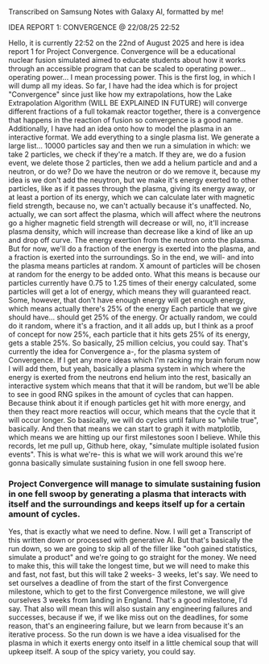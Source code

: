 Transcribed on Samsung Notes with Galaxy AI, formatted by me!

IDEA REPORT 1: CONVERGENCE @ 22/08/25 22:52

Hello, it is currently 22:52 on the 22nd of August 2025 and here is idea report 1 for Project Convergence. Convergence will be a educational nuclear fusion simulated aimed to educate students about how it works through an accessible program that can be scaled to operating power... operating power... I mean processing power. 
This is the first log, in which I will dump all my ideas. 
So far, I have had the idea which is for project "Convergence" since just like how my extrapolations, how the Lake Extrapolation Algorithm (WILL BE EXPLAINED IN FUTURE) will converge different fractions of a full tokamak reactor together, there is a convergence that happens in the reaction of fusion so convergence is a good name. 
Additionally, I have had an idea onto how to model the plasma in an interactive format. 
We add everything to a single plasma list. 
We generate a large list... 10000 particles say and then we run a simulation in which: we take 2 particles, we check if they're a match. 
If they are, we do a fusion event, we delete those 2 particles, then we add a helium particle and and a neutron, or do we? 
Do we have the neutron or do we remove it, because my idea is we don't add the neuytron, but we make it's energy exerted to other particles, like as if it passes through the plasma, giving its energy away, or at least a portion of its energy, which we can calculate later with magnetic field strength, because no, we can't actually because it's unaffected. 
No, actually, we can sort affect the plasma, which will affect where the neutrons go a higher magnetic field strength will decrease or will, no, it'll increase plasma density, which will increase than decrease like a kind of like an up and drop off curve. 
The energy exertion from the neutron onto the plasma. But for now, we'll do a fraction of the energy is exerted into the plasma, and a fraction is exerted into the surroundings. 
So in the end, we will- and into the plasma means particles at random. 
X amount of particles will be chosen at random for the energy to be added onto. 
What this means is because our particles currently have 0.75 to 1.25 times of their energy calculated, some particles will get a lot of energy, which means they will guaranteed react. 
Some, however, that don't have enough energy will get enough energy, which means actually there's 25% of the energy Each particle that we give should have... should get 25% of the energy. 
Or actually random, we could do it random, where it's a fraction, and it all adds up, but I think as a proof of concept for now 25%, each particle that it hits gets 25% of its energy, gets a stable 25%.
So basically, 25 million celcius, you could say. 
That's currently the idea for Convergence a-, for the plasma system of Convergence. 
If I get any more ideas which I'm racking my brain forum now I will add them, but yeah, basically a plasma system in which where the energy is exerted from the neutrons end helium into the rest, basically an interactive system which means that that it will be random, but we'll be able to see in good RNG spikes in the amount of cycles that can happen. 
Because think about it if enough particles get hit with more energy, and then they react more reactios will occur, which means that the cycle that it will occur longer. So basically, we will do cycles until failure so "while true", basically. 
And then that means we can start to graph it with matplotlib, which means we are hitting up our first milestones soon I believe.
While this records, let me pull up, Github here, okay, "simulate multiple isolated fusion events". 
This is what we're- this is what we will work around this we're gonna basically simulate sustaining fusion in one fell swoop here. 
### Project Convergence will manage to simulate sustaining fusion in one fell swoop by generating a plasma that interacts with itself and the surroundings and keeps itself up for a certain amount of cycles. 
Yes, that is exactly what we need to define. 
Now. I will get a Transcript of this written down or processed with generative AI. 
But that's basically the run down, so we are going to skip all of the filler like "ooh gained statistics, simulate a product" and we're going to go straight for the money. 
We need to make this, this will take the longest time, but we will need to make this and fast, not fast, but this will take 2 weeks- 3 weeks, let's say. 
We need to set ourselves a deadline of from the start of the first Convergence milestone, which to get to the first Convergence milestone, we will give ourselves 3 weeks from landing in England. That's a good milestone, I'd say. 
That also will mean this will also sustain any engineering failures and successes, because if we, if we like miss out on the deadlines, for some reason, that's an engineering failure, but we learn from because it's an iterative process. 
So the run down is we have a idea visualised for the plasma in which it exerts energy onto itself in a little chemical soup that will upkeep itself. 
A soup of the spicy variety, you could say.
